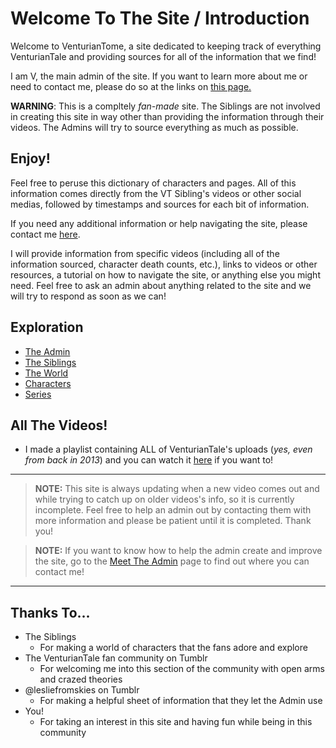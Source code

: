 # Welcome To The Site / Introduction

Welcome to VenturianTome, a site dedicated to keeping track of everything VenturianTale and providing sources for all of the information that we find!  

I am V, the main admin of the site. If you want to learn more about me or need to contact me, please do so at the links on
[this page.](chapter_2.html)

**WARNING**: This is a compltely *fan-made* site. The Siblings are not involved in creating this site in way other than providing the information through their videos. The Admins will try to source everything as much as possible.

## Enjoy!
Feel free to peruse this dictionary of characters and pages. All of this information comes directly from the VT Sibling's videos or other social medias, followed by timestamps and sources for each bit of information. 

If you need any additional information or help navigating the site, please contact me [here](chapter_2.html).

I will provide information from specific videos \(including all of the information sourced, character death counts, etc.), links to videos or other resources, a tutorial on how to navigate the site, or anything else you might need.
Feel free to ask an admin about anything related to the site and we will try to respond as soon as we can!

## Exploration
- [The Admin](chapter_2.html)
- [The Siblings](chapter_3.html)
- [The World](chapter_4.html)
- [Characters](chapter_5.html)
- [Series](chapter_6.html)

## All The Videos!
- I made a playlist containing ALL of VenturianTale's uploads \(*yes, even from back in 2013*) and you can watch it [here](https://www.youtube.com/playlist?list=PLwljWXtmIKiR6RCrbGztF5LhGXAEF7pX_) if you want to!

----

> **NOTE:** This site is always updating when a new video comes out and while trying to catch up on older videos's info, so it is currently incomplete. Feel free to help an admin out by contacting them with more information and please be patient until it is completed. Thank you!

> **NOTE:** If you want to know how to help the admin create and improve the site, go to the [Meet The Admin](chapter_2.html) page to find out where you can contact me!

----

## Thanks To...
- The Siblings
  - For making a world of characters that the fans adore and explore
- The VenturianTale fan community on Tumblr
  - For welcoming me into this section of the community with open arms and crazed theories
- @lesliefromskies on Tumblr
  - For making a helpful sheet of information that they let the Admin use
- You!
  - For taking an interest in this site and having fun while being in this community